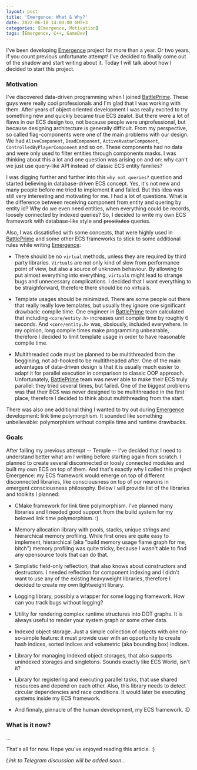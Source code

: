 ```yaml
---
layout: post
title: 'Emergence: What & Why?'
date: 2022-06-18 14:00:00 GMT+3
categories: [Emergence, Motivation]
tags: [Emergence, C++, GameDev]
---
```


I've been developing [Emergence](https://github.com/KonstantinTomashevich/Emergence) project for more than a year. 
Or two years, if you count previous unfortunate attempt!
I've decided to finally come out of the shadow and start writing about it. 
Today I will talk about how I decided to start this project.

### Motivation

I've discovered data-driven programming when I joined [BattlePrime](https://www.battleprime.com/). 
These guys were really cool professionals and I'm glad that I was working with them.
After years of object oriented development I was really excited to try something new and quickly became true ECS zealot.
But there were a lot of flaws in our ECS design too, not because people were unprofessional, but because designing 
architecture is generally difficult.
From my perspective, so called flag-components were one of the main problems with our design. 
We had `AliveComponent`, `DeadComponent`, `ActiveAvatarComponent`, `ControlledByPlayerComponent` and so on. 
These components had no data and were only used to filter entities through components masks.
I was thinking about this a lot and one question was arising on and on: why can't we just use query-like API instead of
classic ECS entity families?

I was digging further and further into this `why not queries?` question and started believing in database-driven
ECS concept.
Yes, it's not new and many people before me tried to implement it and failed.
But this idea was still very interesting and motivating for me.
I had a lot of questions. 
What is the difference between receiving component from entity and quering by entity id?
Why do we even need entities, when everything could be records, loosely connected by indexed queries?
So, I decided to write my own ECS framework with database-like style and ~~prostitutes~~ queries.

Also, I was dissatisfied with some concepts, that were highly used in [BattlePrime](https://www.battleprime.com/) and
some other ECS frameworks to stick to some additional rules while writing 
[Emergence](https://github.com/KonstantinTomashevich/Emergence):

- There should be no `virtual` methods, unless they are required by third party libraries. `Virtual`s are not only
  kind of slow from performance point of view, but also a source of unknown behaviour. By allowing to put almost
  everything into everything, `virtual`s might lead to strange bugs and unnecessary complications. I decided that I
  want everything to be straighforward, therefore there should be no virtuals.

- Template usages should be minimized. There are some people out there that really really love templates, but usually
  they ignore one significant drawback: compile time. One engineer in [BattlePrime](https://www.battleprime.com/) team
  calculated that including `<core/entity.h>` increases unit compile time by roughly 6 seconds. And `<core/entity.h>`
  was, obsiously, included everywhere. In my opinion, long compile times make programming unbearable, therefore I
  decided to limit template usage in order to have reasonable compile time.

- Multithreaded code must be planned to be multithreaded from the beggining, not ad-hooked to be multithreaded after.
  One of the main advantages of data-driven design is that it is usually much easier to adapt it for parallel execution
  in comparison to classic OOP approach. Unfortunately, [BattlePrime](https://www.battleprime.com/) team was never able
  to make their ECS truly parallel: they tried several times, but failed. One of the biggest problems was that their 
  ECS was never designed to be multithreaded in the first place, therefore I decided to think about multithreading
  from the start.

There was also one additional thing I wanted to try out during 
[Emergence](https://github.com/KonstantinTomashevich/Emergence) development: link time polymorphism. It sounded like
something unbelievable: polymorphism without compile time and runtime drawbacks.

### Goals

After failing my previous attempt -- Temple -- I've decided that I need to understand better what am I writing before 
starting again from scratch.
I planned to create several disconnected or loosly connected modules and built my own ECS on top of them.
And that's exactly why I called this project Emergence: my ECS framework would emerge on top of different disconnected
libraries, like consciousness on top of our neurons in emergent consciousness philosophy. Below I will provide list
of the libraries and toolkits I planned:

- CMake framework for link time polymorphism. I've planned many libraries and I needed good support from the build
  system for my beloved link time polymorphism. :)

- Memory allocation library with pools, stacks, unique strings and hierarchical memory profiling. While first ones
  are quite easy to implement, hierarchical (aka "build memory usage flame graph for me, bitch") memory profiling
  was quite tricky, because I wasn't able to find any opensource tools that can do that.

- Simplistic field-only reflection, that also knows about constructors and destructors. I needed reflection for
  component indexing and I didn't want to use any of the existing heavyweight libraries, therefore I decided to create
  my own lightweight library.

- Logging library, possibly a wrapper for some logging framework. How can you track bugs without logging?

- Utility for rendering complex runtime structures into DOT graphs. It is always useful to render your system graph or
  some other data.

- Indexed object storage. Just a simple collection of objects with one no-so-simple feature: it must provide user
  with an opportunity to create hash indices, sorted indices and volumetric (aka bounding box) indices.

- Library for managing indexed object storages, that also supports unindexed storages and singletons. Sounds exactly 
  like ECS World, isn't it?
  
- Library for registering and executing parallel tasks, that use shared resources and depend on each other. Also,
  this library needs to detect circular dependencies and race conditions. It would later be executing systems inside
  my ECS framework.

- And finnaly, pinnacle of the human development, my ECS framework. :D

### What is it now?

...

That's all for now. Hope you've enjoyed reading this article. :)

*Link to Telegram discussion will be added soon...*
